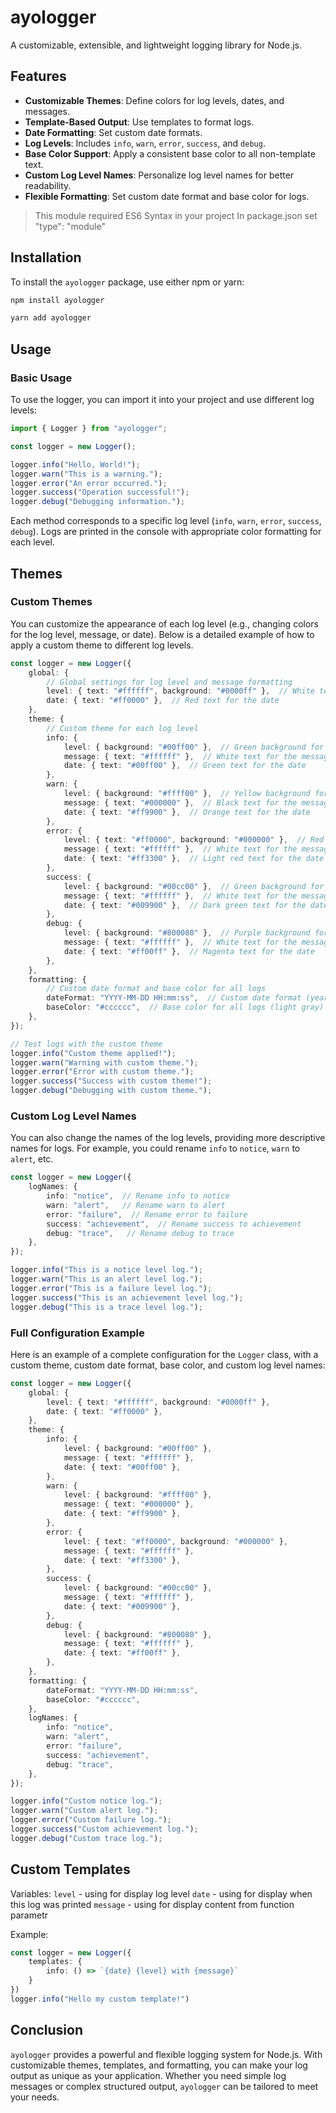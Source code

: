 
# ayologger

A customizable, extensible, and lightweight logging library for Node.js.

## Features

- **Customizable Themes**: Define colors for log levels, dates, and messages.
- **Template-Based Output**: Use templates to format logs.
- **Date Formatting**: Set custom date formats.
- **Log Levels**: Includes `info`, `warn`, `error`, `success`, and `debug`.
- **Base Color Support**: Apply a consistent base color to all non-template text.
- **Custom Log Level Names**: Personalize log level names for better readability.
- **Flexible Formatting**: Set custom date format and base color for logs.

> This module required ES6 Syntax in your project
> In package.json set "type": "module"

## Installation

To install the `ayologger` package, use either npm or yarn:

```bash
npm install ayologger
```

```bash
yarn add ayologger
```

## Usage

### Basic Usage

To use the logger, you can import it into your project and use different log levels:

```typescript
import { Logger } from "ayologger";

const logger = new Logger();

logger.info("Hello, World!");
logger.warn("This is a warning.");
logger.error("An error occurred.");
logger.success("Operation successful!");
logger.debug("Debugging information.");
```

Each method corresponds to a specific log level (`info`, `warn`, `error`, `success`, `debug`). Logs are printed in the console with appropriate color formatting for each level.

## Themes

### Custom Themes

You can customize the appearance of each log level (e.g., changing colors for the log level, message, or date). Below is a detailed example of how to apply a custom theme to different log levels.

```typescript
const logger = new Logger({
    global: {
        // Global settings for log level and message formatting
        level: { text: "#ffffff", background: "#0000ff" },  // White text on blue background for the log level
        date: { text: "#ff0000" },  // Red text for the date
    },
    theme: {
        // Custom theme for each log level
        info: {
            level: { background: "#00ff00" },  // Green background for info level
            message: { text: "#ffffff" },  // White text for the message
            date: { text: "#00ff00" },  // Green text for the date
        },
        warn: {
            level: { background: "#ffff00" },  // Yellow background for warn level
            message: { text: "#000000" },  // Black text for the message
            date: { text: "#ff9900" },  // Orange text for the date
        },
        error: {
            level: { text: "#ff0000", background: "#000000" },  // Red text on black background for error level
            message: { text: "#ffffff" },  // White text for the message
            date: { text: "#ff3300" },  // Light red text for the date
        },
        success: {
            level: { background: "#00cc00" },  // Green background for success level
            message: { text: "#ffffff" },  // White text for the message
            date: { text: "#009900" },  // Dark green text for the date
        },
        debug: {
            level: { background: "#800080" },  // Purple background for debug level
            message: { text: "#ffffff" },  // White text for the message
            date: { text: "#ff00ff" },  // Magenta text for the date
        },
    },
    formatting: {
        // Custom date format and base color for all logs
        dateFormat: "YYYY-MM-DD HH:mm:ss",  // Custom date format (year-month-day hour:minute:second)
        baseColor: "#cccccc",  // Base color for all logs (light gray)
    },
});

// Test logs with the custom theme
logger.info("Custom theme applied!");
logger.warn("Warning with custom theme.");
logger.error("Error with custom theme.");
logger.success("Success with custom theme!");
logger.debug("Debugging with custom theme.");
```

### Custom Log Level Names

You can also change the names of the log levels, providing more descriptive names for logs. For example, you could rename `info` to `notice`, `warn` to `alert`, etc.

```typescript
const logger = new Logger({
    logNames: {
        info: "notice",  // Rename info to notice
        warn: "alert",   // Rename warn to alert
        error: "failure",  // Rename error to failure
        success: "achievement",  // Rename success to achievement
        debug: "trace",   // Rename debug to trace
    },
});

logger.info("This is a notice level log.");
logger.warn("This is an alert level log.");
logger.error("This is a failure level log.");
logger.success("This is an achievement level log.");
logger.debug("This is a trace level log.");
```

### Full Configuration Example

Here is an example of a complete configuration for the `Logger` class, with a custom theme, custom date format, base color, and custom log level names:

```typescript
const logger = new Logger({
    global: {
        level: { text: "#ffffff", background: "#0000ff" },
        date: { text: "#ff0000" },
    },
    theme: {
        info: {
            level: { background: "#00ff00" },
            message: { text: "#ffffff" },
            date: { text: "#00ff00" },
        },
        warn: {
            level: { background: "#ffff00" },
            message: { text: "#000000" },
            date: { text: "#ff9900" },
        },
        error: {
            level: { text: "#ff0000", background: "#000000" },
            message: { text: "#ffffff" },
            date: { text: "#ff3300" },
        },
        success: {
            level: { background: "#00cc00" },
            message: { text: "#ffffff" },
            date: { text: "#009900" },
        },
        debug: {
            level: { background: "#800080" },
            message: { text: "#ffffff" },
            date: { text: "#ff00ff" },
        },
    },
    formatting: {
        dateFormat: "YYYY-MM-DD HH:mm:ss",
        baseColor: "#cccccc",
    },
    logNames: {
        info: "notice",
        warn: "alert",
        error: "failure",
        success: "achievement",
        debug: "trace",
    },
});

logger.info("Custom notice log.");
logger.warn("Custom alert log.");
logger.error("Custom failure log.");
logger.success("Custom achievement log.");
logger.debug("Custom trace log.");
```

## Custom Templates
Variables:
`level` - using for display log level
`date` - using for display when this log was printed
`message` - using for display content from function parametr

Example:
```ts
const logger = new Logger({
    templates: {
        info: () => `{date} {level} with {message}`
    }
})
logger.info("Hello my custom template!")
```

## Conclusion

`ayologger` provides a powerful and flexible logging system for Node.js. With customizable themes, templates, and formatting, you can make your log output as unique as your application. Whether you need simple log messages or complex structured output, `ayologger` can be tailored to meet your needs.
